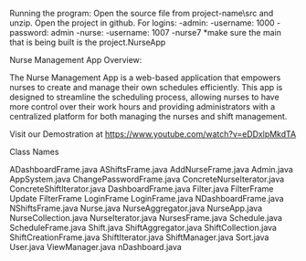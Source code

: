 Running the program: 
Open the source file from project-name\src and unzip. Open the project in github. 
For logins: 
  -admin: 
    -username: 1000
    -password: admin 
  -nurse: 
    -username: 1007
    -nurse7
*make sure the main that is being built is the project.NurseApp
    

Nurse Management App Overview:


The Nurse Management App is a web-based application that empowers nurses to create and manage their own schedules efficiently.
This app is designed to streamline the scheduling process, allowing nurses to have more control over their work hours and providing administrators with a 
centralized platform for both managing the nurses and shift management.

Visit our Demostration at https://www.youtube.com/watch?v=eDDxlpMkdTA


Class Names 


ADashboardFrame.java
AShiftsFrame.java
AddNurseFrame.java
Admin.java
AppSystem.java
ChangePasswordFrame.java
ConcreteNurseIterator.java
ConcreteShiftIterator.java
DashboardFrame.java
Filter.java
FilterFrame
Update FilterFrame
LoginFrame
LoginFrame.java
NDashboardFrame.java
NShiftsFrame.java
Nurse.java
NurseAggregator.java
NurseApp.java
NurseCollection.java
NurseIterator.java
NursesFrame.java
Schedule.java
ScheduleFrame.java
Shift.java
ShiftAggregator.java
ShiftCollection.java
ShiftCreationFrame.java
ShiftIterator.java
ShiftManager.java
Sort.java
User.java
ViewManager.java
nDashboard.java
